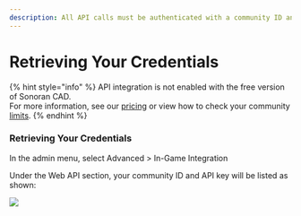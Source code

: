 ```yaml
---
description: All API calls must be authenticated with a community ID and API key.
---
```


# Retrieving Your Credentials

{% hint style="info" %}
API integration is not enabled with the free version of Sonoran CAD.\
For more information, see our [pricing](../../../pricing/faq/) or view how to check your community [limits](../../../tutorials/getting-started/view-your-limits.md).
{% endhint %}

### Retrieving Your Credentials

In the admin menu, select Advanced > In-Game Integration

Under the Web API section, your community ID and API key will be listed as shown:

![](../../../.gitbook/assets/api.PNG)



